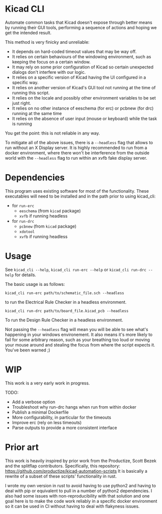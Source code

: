 Kicad CLI
===

Automate common tasks that Kicad doesn't expose through better means by running
their GUI tools, performing a sequence of actions and hoping we get the
intended result.

This method is very finicky and unreliable:
* It depends on hard-coded timeout values that may be way off.
* It relies on certain behaviours of the windowing environment, such as keeping
  the focus on a certain window.
* It may rely on some prior configuration of Kicad so certain unexpected
  dialogs don't interfere with our logic.
* It relies on a specific version of Kicad having the UI configured in a
  specific way.
* It relies on another version of Kicad's GUI tool not running at the time of
  running this script.
* It relies on the locale and possibly other environment variables to be set
  just right.
* It relies on no other instance of eeschema (for erc) or pcbnew (for drc)
  running at the same time
* It relies on the absence of user input (mouse or keyboard) while the task is
  running

You get the point: this is not reliable in any way.

To mitigate all of the above issues, there is a `--headless` flag that allows
to run without an X Display server.
It is highly recommended to run from a docker environment, where there won't be
interference from the outside world with the `--headless` flag to run within an
xvfb fake display server.

Dependencies
===

This program uses existing software for most of the functionality.
These executables will need to be installed and in the path prior to using
kicad_cli:
* for `run-erc`
  * `eeschema` (from `kicad` package)
  * `xvfb` if running headless
* for `run-drc`
  * `pcbnew` (from `kicad` package)
  * `xdotool`
  * `xvfb` if running headless

Usage
===

See `kicad_cli --help`, `kicad_cli run-erc --help` or
`kicad_cli run-drc --help` for details.

The basic usage is as follows:
```
kicad_cli run-erc path/to/schematic_file.sch --headless
```
to run the Electrical Rule Checker in a headless environment.
```
kicad_cli run-drc path/to/board_file.kicad_pcb --headless
```
To run the Design Rule Checker in a headless environment.

Not passing the `--headless` flag will mean you will be able to see what's
happening in your windows environement. It also means it's more likely to fail
for some arbitrary reason, such as your breathing too loud or moving your mouse
around and stealing the focus from where the script expects it. You've been
warned ;)

WIP
===

This work is a very early work in progress.

TODO:
* Add a verbose option
* Troubleshoot why run-drc hangs when run from within docker
* Publish a minimal Dockerfile
* More configurability, in particular for the timeouts
* Improve erc (rely on less timeouts)
* Parse outputs to provide a more consistent interface

Prior art
===
This work is heavily inspired by prior work from the Productize, Scott Bezek
and the splitflap contributors.
Specifically, this repository:
https://github.com/productize/kicad-automation-scripts
It is basically a rewrite of a subset of these scripts' functionality in rust.

I wrote my own version in rust to avoid having to use python2 and having
to deal with pip or equivalent to pull in a number of python2 dependencies.
I also had some issues with non-reproducibility with that solution and one
goal here is to make the code work reliably in a specific docker environment
so it can be used in CI without having to deal with flakyness issues.
